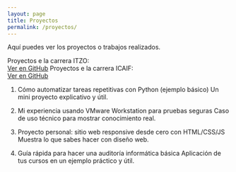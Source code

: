 ```yaml
---
layout: page
title: Proyectos
permalink: /proyectos/
---
```


Aquí puedes ver los proyectos o trabajos realizados.

Proyectos e la carrera ITZO:  
[Ver en GitHub](cntacto.md)
Proyectos e la carrera ICAIF:  
[Ver en GitHub](index.md)


1. Cómo automatizar tareas repetitivas con Python (ejemplo básico)
Un mini proyecto explicativo y útil.

2. Mi experiencia usando VMware Workstation para pruebas seguras
Caso de uso técnico para mostrar conocimiento real.

3. Proyecto personal: sitio web responsive desde cero con HTML/CSS/JS
Muestra lo que sabes hacer con diseño web.

4. Guía rápida para hacer una auditoría informática básica
Aplicación de tus cursos en un ejemplo práctico y útil.
